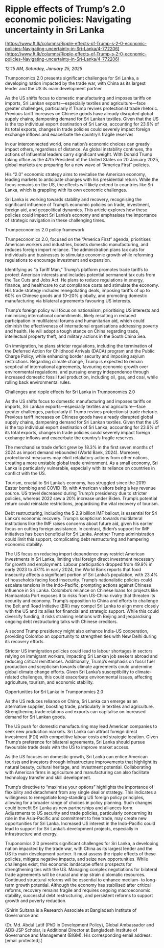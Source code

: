 # Ripple effects of Trump’s 2.0 economic policies: Navigating uncertainty in Sri Lanka

[https://www.ft.lk/columns/Ripple-effects-of-Trump-s-2-0-economic-policies-Navigating-uncertainty-in-Sri-Lanka/4-772206](https://www.ft.lk/columns/Ripple-effects-of-Trump-s-2-0-economic-policies-Navigating-uncertainty-in-Sri-Lanka/4-772206)

*12:15 AM, Saturday, January 25, 2025*

Trumponomics 2.0 presents significant challenges for Sri Lanka, a developing nation impacted by the trade war, with China as its largest lender and the US its main development partner

As the US shifts focus to domestic manufacturing and imposes tariffs on imports, Sri Lankan exports—especially textiles and agriculture—face greater challenges, particularly if Trump revives protectionist trade rhetoric. Previous tariff increases on Chinese goods have already disrupted global supply chains, dampening demand for Sri Lankan textiles. Given that the US is the top individual export destination of Sri Lanka, accounting for 23.6% of its total exports, changes in trade policies could severely impact foreign exchange inflows and exacerbate the country’s fragile reserves

In our interconnected world, one nation’s economic choices can greatly impact others, regardless of distance. As global instability continues, the actions of influential leaders carry significant weight. With Donald Trump taking office as the 47th President of the United States on 20 January 2025, global markets are preparing for a new wave of “America First” policies.

His “2.0” economic strategy aims to revitalise the American economy, leading markets to anticipate changes with his presidential return. While the focus remains on the US, the effects will likely extend to countries like Sri Lanka, which is grappling with its own economic challenges.

Sri Lanka is working towards stability and recovery, recognising the significant influence of Trump’s economic policies on trade, investment, foreign aid, and geopolitical dynamics. This article explores how these policies could impact Sri Lanka’s economy and emphasises the importance of strategic navigation in these challenging times.

Trumpeconomics 2.0 policy framework

Trumpeconomics 2.0, focused on the “America First” agenda, prioritises American workers and industries, boosts domestic manufacturing, and reduces foreign import reliance. The administration plans tax cuts for individuals and businesses to stimulate economic growth while reforming regulations to encourage investment and expansion.

Identifying as “a Tariff Man,” Trump’s platform promotes trade tariffs to protect American interests and includes potential permanent tax cuts from the Tax Cuts and Jobs Act. He plans to reduce regulations in energy, finance, and healthcare to cut compliance costs and stimulate the economy. His trade strategy includes renegotiating deals, imposing tariffs of up to 60% on Chinese goods and 10–20% globally, and promoting domestic manufacturing via bilateral agreements favouring US interests.

Trump’s foreign policy will focus on nationalism, prioritising US interests and minimising international commitments, likely resulting in reduced participation in multilateral forums and humanitarian aid, which could diminish the effectiveness of international organisations addressing poverty and health. He will adopt a tough stance on China regarding trade, intellectual property theft, and military actions in the South China Sea.

On immigration, he plans stricter regulations, including the termination of the Deferred Action for Childhood Arrivals (DACA) program and the Public Charge Policy, while enhancing border security and imposing asylum restrictions. Regarding climate change, Trump is expected to remain sceptical of international agreements, favouring economic growth over environmental regulations, and pursuing energy independence through increased domestic fossil fuel production, including oil, gas, and coal, while rolling back environmental rules.

Challenges and ripple effects for Sri Lanka in Trumponomics 2.0

As the US shifts focus to domestic manufacturing and imposes tariffs on imports, Sri Lankan exports—especially textiles and agriculture—face greater challenges, particularly if Trump revives protectionist trade rhetoric. Previous tariff increases on Chinese goods have already disrupted global supply chains, dampening demand for Sri Lankan textiles. Given that the US is the top individual export destination of Sri Lanka, accounting for 23.6% of its total exports, changes in trade policies could severely impact foreign exchange inflows and exacerbate the country’s fragile reserves.

The merchandise trade deficit grew by 18.3% in the first seven months of 2024 as import demand rebounded (World Bank, 2024). Moreover, protectionist measures may elicit retaliatory actions from other nations, creating a more unstable global trade environment. As a small economy, Sri Lanka is particularly vulnerable, especially with its reliance on countries in conflict with the US.

Tourism, crucial to Sri Lanka’s economy, has struggled since the 2019 Easter bombing and COVID-19, with American visitors being a key revenue source. US travel decreased during Trump’s presidency due to stricter policies, whereas 2022 saw a 20% increase under Biden. Trump’s potential return could reinstate restrictions, jeopardising the vital recovery of tourism.

Debt restructuring, including the $ 2.9 billion IMF bailout, is essential for Sri Lanka’s economic recovery. Trump’s scepticism towards multilateral institutions like the IMF raises concerns about future aid, given his earlier focus on cutting foreign assistance. In contrast, Biden’s support for IMF initiatives has been beneficial for Sri Lanka. Another Trump administration could limit this support, complicating debt restructuring and hampering economic stability.

The US focus on reducing import dependence may restrict American investments in Sri Lanka, limiting vital foreign direct investment necessary for growth and employment. Labour participation dropped from 49.9% in early 2023 to 47.1% in early 2024, the World Bank reports that food insecurity affects a significant portion of Sri Lanka’s population, with 23.4% of households facing food insecurity. Trump’s nationalistic policies could escalate tensions in the Indo-Pacific, prompting actions against Chinese influence in Sri Lanka. Colombo’s reliance on Chinese loans for projects like Hambantota Port exposes it to risks from US-China rivalry that threaten its security and economy. Trump’s opposition to China and efforts to challenge the Belt and Road Initiative (BRI) may compel Sri Lanka to align more closely with the US and its allies for financial and strategic support. While this could diversify funding, it risks straining relations with Beijing and jeopardising ongoing debt restructuring talks with Chinese creditors.

A second Trump presidency might also enhance India-US cooperation, providing Colombo an opportunity to strengthen ties with New Delhi during its recovery efforts.

Stricter US immigration policies could lead to labour shortages in sectors relying on immigrant workers, impacting Sri Lankan job seekers abroad and reducing critical remittances. Additionally, Trump’s emphasis on fossil fuel production and scepticism towards climate agreements could undermine global climate change efforts. Given Sri Lanka’s susceptibility to climate-related challenges, this could exacerbate environmental issues, affecting agriculture, tourism, and economic stability.

Opportunities for Sri Lanka in Trumponomics 2.0

As the US reduces reliance on China, Sri Lanka can emerge as an alternative supplier, boosting trade, particularly in textiles and agriculture. Strengthening trade relations and exports can capitalise on increased demand for Sri Lankan goods.

The US push for domestic manufacturing may lead American companies to seek new production markets. Sri Lanka can attract foreign direct investment (FDI) with competitive labour costs and strategic location. Given Trump’s preference for bilateral agreements, Sri Lanka should pursue favourable trade deals with the US to improve market access.

As the US focuses on domestic growth, Sri Lanka can entice American tourists and investors through infrastructure improvements that highlight its natural beauty, cultural heritage, and investment potential. Collaborating with American firms in agriculture and manufacturing can also facilitate technology transfer and skill development.

Trump’s directive to “maximise your options” highlights the importance of flexibility and detachment from any single deal or strategy. This indicates a willingness to renegotiate long-standing US foreign policy principles, allowing for a broader range of choices in policy planning. Such changes could benefit Sri Lanka as new partnerships and alliances form. Adjustments to US security and trade policies, particularly concerning its role in the Asia-Pacific and commitment to free trade, may create new opportunities for Sri Lanka. Increased US interest in the Indo-Pacific could lead to support for Sri Lanka’s development projects, especially in infrastructure and energy.

Truponomics 2.0 presents significant challenges for Sri Lanka, a developing nation impacted by the trade war, with China as its largest lender and the US its main development partner. It must assess the ripple effects of these policies, mitigate negative impacts, and seize new opportunities. While challenges exist, this economic landscape offers prospects for strengthening ties with the US. Managing complex negotiations for bilateral trade agreements will be crucial and may strain diplomatic resources. Continued structural reforms will be essential to enhance medium- to long-term growth potential. Although the economy has stabilised after critical reforms, recovery remains fragile and requires ongoing macroeconomic stability, successful debt restructuring, and persistent reforms to support growth and poverty reduction.

(Shirin Sultana is a Research Associate at Bangladesh Institute of Governance and

(Dr. Md. Abdul Latif (PhD in Development Policy), Global Ambassador and ADB-JSP Scholar, is Additional Director at Bangladesh Institute of Governance and Management (BIGM). His corresponding email address: [email protected].)

